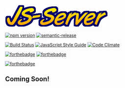 ![JS-Server](./logo.png "JS-Server... mmmBooyah!")


[![npm version](https://badge.fury.io/js/js-server.svg)](https://badge.fury.io/js/js-server)
[![semantic-release](https://img.shields.io/badge/%20%20%F0%9F%93%A6%F0%9F%9A%80-semantic--release-e10079.svg)](https://github.com/semantic-release/semantic-release)

[![Build Status](https://travis-ci.org/pizza-rolls/js-server.svg?branch=master)](https://travis-ci.org/pizza-rolls/js-server)
[![JavaScript Style Guide](https://img.shields.io/badge/code%20style-standard-brightgreen.svg)](http://standardjs.com/)
[![Code Climate](https://codeclimate.com/github/pizza-rolls/js-server/badges/gpa.svg)](https://codeclimate.com/github/pizza-rolls/js-server)

[![forthebadge](https://img.shields.io/badge/Node.js-v4-yellow.svg)](http://nodejs.org)
[![forthebadge](https://img.shields.io/badge/Node.js-v6-orange.svg)](http://nodejs.org)

[![forthebadge](https://img.shields.io/badge/Mom%20Made-Pizza%20Rolls-blue.svg)](http://pizza.com)


## Coming Soon!
